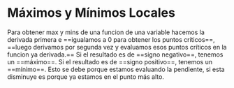 # Máximos y Mínimos Locales
Para obtener max y mins de una funcion de una variable hacemos la derivada primera e ==igualamos a 0 para obtener los puntos críticos==, ==luego derivamos por segunda vez y evaluamos esos puntos críticos en la funcion ya derivada.== Si el resultado es de ==signo negativo==, tenemos un ==máximo==. Si el resultado es de ==signo positivo==, tenemos un ==mínimo==. Esto se debe porque estamos evaluando la pendiente, si esta disminuye es porque ya estamos en el punto más alto.
